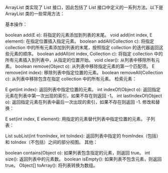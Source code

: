 ArrayList 类实现了 List 接口，因此包括了 List 接口中定义的一系列方法。以下是 ArrayList 类的一些常用方法：

基本操作：

boolean add(E e): 将指定的元素添加到列表的末尾。
void add(int index, E element): 在指定位置插入指定元素。
boolean addAll(Collection<? extends E> c): 将指定 collection 中的所有元素添加到列表的末尾，按照指定 collection 的迭代器返回这些元素的顺序。
boolean addAll(int index, Collection<? extends E> c): 将指定 collection 中的所有元素插入到列表中，从指定的位置开始。
void clear(): 从列表中移除所有元素。
boolean remove(Object o): 从列表中移除指定元素的第一个匹配项。
E remove(int index): 移除列表中指定位置的元素。
boolean removeAll(Collection<?> c): 从列表中移除包含在指定 collection 中的所有元素。
检索元素：

E get(int index): 返回列表中指定位置的元素。
int indexOf(Object o): 返回指定元素在列表中第一次出现的索引，如果不存在则返回 -1。
int lastIndexOf(Object o): 返回指定元素在列表中最后一次出现的索引，如果不存在则返回 -1.
修改和替换：

E set(int index, E element): 用指定的元素替代列表中指定位置的元素。
子列表：

List<E> subList(int fromIndex, int toIndex): 返回列表中指定的 fromIndex（包括）和 toIndex（不包括）之间的部分视图。
其他：

boolean contains(Object o): 如果列表包含指定的元素，则返回 true。
int size(): 返回列表中的元素数。
boolean isEmpty(): 如果列表不包含元素，则返回 true。
Object[] toArray(): 将列表转换为数组。
